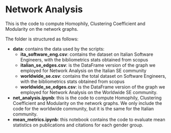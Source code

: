 # Network Analysis

This is the code to compute Homophily, Clustering Coefficient and Modularity on the network graphs.

The folder is structured as follows:

- **data**: contains the data used by the scripts:
  - **ita_software_eng.csv**: contains the dataset on Italian Software Engineers, with the bibliometrics stats obtained from scopus
  - **italian_se_edges.csv**: is the DataFrame version of the graph we employed for Network Analysis on the Italian SE community
  - **worldwide_se.csv**: contains the total dataset on Software Engineers, with the bibliometrics stats obtained from scopus
  - **worldwide_se_edges.csv**: is the DataFrame version of the graph we employed for Network Analysis on the Worldwide SE community.
- **net_analysis.ipynb**: this is the code to compute Homophily, Clustering Coefficient and Modularity on the network graphs. We only include the code for the worldwide community, but it is the same for the Italian community.
- **mean_metrics.ipynb**: this notebook contains the code to evaluate mean statistics on publications and citations for each gender group.
